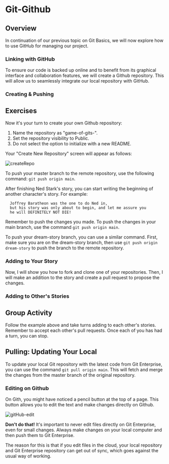 # Git-Github

## Overview

In continuation of our previous topic on Git Basics, we will now explore how to use GitHub for managing our project.

### Linking with GitHub

To ensure our code is backed up online and to benefit from its graphical interface and collaboration features, we will create a Github repository. This will allow us to seamlessly integrate our local repository with GitHub.

### Creating & Pushing
## Exercises

Now it's your turn to create your own Github repository:

1. Name the repository as "game-of-gits-<your name>".
2. Set the repository visibility to Public.
3. Do not select the option to initialize with a new README.

Your "Create New Repository" screen will appear as follows:
  
  
![createRepo](https://user-images.githubusercontent.com/132401198/237055369-2ea45ca8-8875-48a2-a031-978cf1422c4e.png)

  
To push your master branch to the remote repository, use the following command: `git push origin main`.

After finishing Ned Stark's story, you can start writing the beginning of another character's story. For example:

```text
  Joffrey Baratheon was the one to do Ned in, 
  but his story was only about to begin, and let me assure you 
  he will DEFINITELY NOT DIE!
```

Remember to push the changes you made. To push the changes in your main branch, use the command `git push origin main`.

To push your dream-story branch, you can use a similar command. First, make sure you are on the dream-story branch, then use `git push origin dream-story` to push the branch to the remote repository.

### Adding to Your Story

Now, I will show you how to fork and clone one of your repositories. Then, I will make an addition to the story and create a pull request to propose the changes.

### Adding to Other's Stories
## Group Activity

Follow the example above and take turns adding to each other's stories. Remember to accept each other's pull requests. Once each of you has had a turn, you can stop.
  
## Pulling: Updating Your Local

To update your local Git repository with the latest code from Git Enterprise, you can use the command `git pull origin main`. This will fetch and merge the changes from the master branch of the original repository.

### Editing on Github

On Gith, you might have noticed a pencil button at the top of a page. This button allows you to edit the text and make changes directly on Github.
  
 ![gitHub-edit](https://user-images.githubusercontent.com/132401198/237059728-c407aa5c-f182-4bcd-9f81-0fc51d6666ca.png)
  
**Don't do that!** It's important to never edit files directly on Git Enterprise, even for small changes. Always make changes on your local computer and then push them to Git Enterprise.

The reason for this is that if you edit files in the cloud, your local repository and Git Enterprise repository can get out of sync, which goes against the usual way of working.


 
